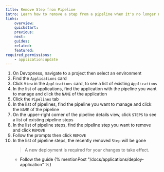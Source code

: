 ```yaml
---
title: Remove Step from Pipeline
intro: Learn how to remove a step from a pipeline when it's no longer needed
links:
    overview:
    quickstart:
    previous:
    next:
    guides:
    related:
    featured:
required_permissions:
    - application:update
---
```


1. On Devopness, navigate to a project then select an environment
1. Find the `Applications` card
1. Click `View` in the `Applications` card, to see a list of existing `Applications`
1. In the list of applications, find the application with the pipeline you want to manage and click the `NAME` of the application
1. Click the `Pipelines` tab
1. In the list of pipelines, find the pipeline you want to manage and click the `NAME` of the pipeline
1. On the upper-right corner of the pipeline details view, click `STEPS` to see a list of existing pipeline steps
1. In the list of pipeline steps, find the pipeline step you want to remove and click `REMOVE`
1. Follow the prompts then click `REMOVE`
1. In the list of pipeline steps, the recently removed `Step` will be gone
    > A new deployment is required for your changes to take effect.
      - Follow the guide {% mentionPost "/docs/applications/deploy-application" %}
